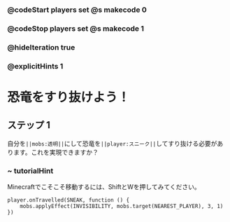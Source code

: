### @codeStart players set @s makecode 0
### @codeStop players set @s makecode 1

### @hideIteration true 
### @explicitHints 1


# 恐竜をすり抜けよう！

## ステップ 1
自分を``||mobs:透明||``にして恐竜を``||player:スニーク||``してすり抜ける必要があります。これを実現できますか？

### ~ tutorialHint
Minecraftでこそこそ移動するには、ShiftとWを押してみてください。

```ghost
player.onTravelled(SNEAK, function () {
    mobs.applyEffect(INVISIBILITY, mobs.target(NEAREST_PLAYER), 3, 1)
})
```
